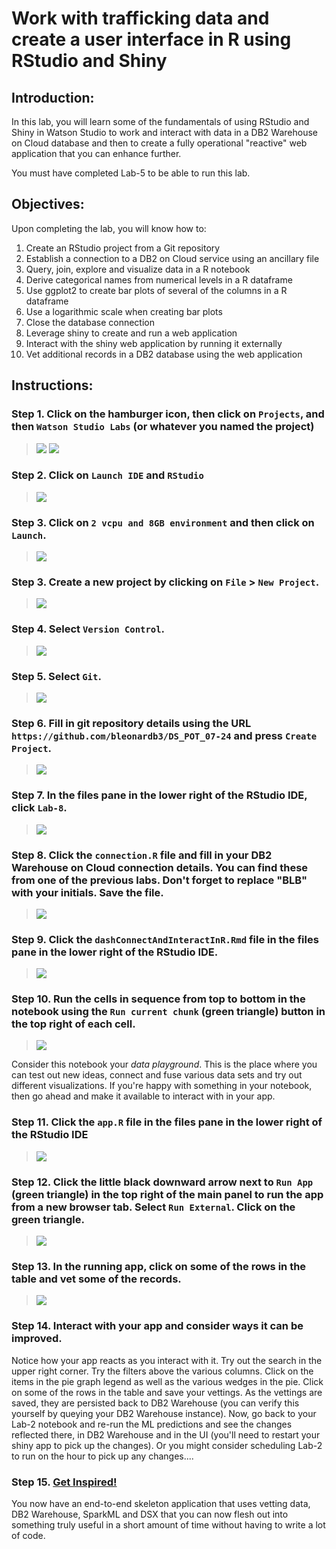 # Work with trafficking data and create a user interface in R using RStudio and Shiny

## Introduction:

In this lab, you will learn some of the fundamentals of using RStudio and Shiny in Watson Studio to work and interact with data in a DB2 Warehouse on Cloud database and then to create a fully operational "reactive" web application that you can enhance further.

You must have completed Lab-5 to be able to run this lab. 

## Objectives:

Upon completing the lab, you will know how to:

1. Create an RStudio project from a Git repository
1. Establish a connection to a DB2 on Cloud service using an ancillary file
1. Query, join, explore and visualize data in a R notebook
1. Derive categorical names from numerical levels in a R dataframe
1. Use ggplot2 to create bar plots of several of the columns in a R dataframe
1. Use a logarithmic scale when creating bar plots
1. Close the database connection
1. Leverage shiny to create and run a web application
1. Interact with the shiny web application by running it externally
1. Vet additional records in a DB2 database  using the web application


## Instructions:

### Step 1.  Click on the hamburger icon, then click on `Projects`, and then `Watson Studio Labs` (or whatever you named the project)

> <img src="https://github.com/bleonardb3/DS_POT_02-07/blob/master/images/Navigation%20Selection.png"/>
> <img src="https://github.com/bleonardb3/DS_POT_02-07/blob/master/Lab-2/images/ClickonWatsonStudioLabs.png"/>

### Step 2. Click on `Launch IDE` and `RStudio`

> <img src="https://github.com/bleonardb3/DS_POT_02-07/blob/master/Lab-3/images/LaunchRStudio.png"/>

### Step 3. Click on `2 vcpu and 8GB environment` and then click on `Launch`.

> <img src="https://github.com/bleonardb3/DS_POT_08-30/blob/master/Lab-8/images/RStudioEnvironment.png"/>

### Step 3.  Create a new project by clicking on `File` > `New Project`.

> <img src="https://github.com/bleonardb3/DS_POT_07-24/blob/master/Lab-8/images/SelectNewProject.png"/>

### Step 4.  Select `Version Control`.
> <img src="https://github.com/bleonardb3/DS_POT_07-24/blob/master/Lab-8/images/SelectVersionControl.png"/>

### Step 5.  Select `Git`.
> <img src="https://github.com/bleonardb3/DS_POT_07-24/blob/master/Lab-8/images/SelectGit.png"/>

### Step 6.  Fill in git repository details using the URL `https://github.com/bleonardb3/DS_POT_07-24` and press `Create Project`.
> <img src="https://github.com/bleonardb3/DS_POT_07-24/blob/master/Lab-8/images/CreateProject.png"/>

### Step 7.  In the files pane in the lower right of the RStudio IDE, click `Lab-8`.
> <img src="https://github.com/bleonardb3/DS_POT_07-24/blob/master/Lab-8/images/ClickLab8.png"/>

### Step 8.  Click the `connection.R` file and fill in your DB2 Warehouse on Cloud connection details.   You can find these from one of the previous labs.   Don't forget to replace "BLB" with your initials.   Save the file.
> <img src="https://github.com/bleonardb3/DS_POT_02-07/blob/master/Lab-3/images/RStudio-lab3-connection.png"/>

### Step 9.  Click the `dashConnectAndInteractInR.Rmd` file in the files pane in the lower right of the RStudio IDE. 
> <img src="https://github.com/bleonardb3/DS_POT_02-07/blob/master/Lab-3/images/RStudio-lab3-files.png"/>

### Step 10. Run the cells in sequence from top to bottom in the notebook using the `Run current chunk` (green triangle) button in the top right of each cell.
> <img src="https://github.com/bleonardb3/DS_POT_02-07/blob/master/Lab-3/images/RStudio-lab3-notebook.png"/>

Consider this notebook your *data playground*.  This is the place where you can test out new ideas, connect and fuse various data sets and try out different visualizations.  If you're happy with something in your notebook, then go ahead and make it available to interact with in your app.
### Step 11.  Click the `app.R` file in the files pane in the lower right of the RStudio IDE
> <img src="https://github.com/bleonardb3/DS_POT_07-24/blob/master/Lab-8/images/Clickapp.r.png"/>

### Step 12.  Click the little black downward arrow next to `Run App` (green triangle) in the top right of the main panel to run the app from a new browser tab.  Select `Run External`. Click on the green triangle.  
> <img src="https://github.com/bleonardb3/DS_POT_07-24/blob/master/Lab-8/images/ClickonRunExternal.png"/>

### Step 13.  In the running app, click on some of the rows in the table and vet some of the records.
> <img src="https://github.com/bleonardb3/DS_POT_07-24/blob/master/Lab-8/images/HumanTraffickingDisplay.png"/>

### Step 14.  Interact with your app and consider ways it can be improved.

Notice how your app reacts as you interact with it.  Try out the search in the upper right corner.  Try the filters above the various columns.  Click on the items in the pie graph legend as well as the various wedges in the pie.   Click on some of the rows in the table and save your vettings.  As the vettings are saved, they are persisted back to DB2 Warehouse (you can verify this yourself by queying your DB2 Warehouse instance).  Now, go back to your Lab-2 notebook and re-run the ML predictions and see the changes reflected there, in DB2 Warehouse and in the UI (you'll need to restart your shiny app to pick up the changes).   Or you might consider scheduling Lab-2 to run on the hour to pick up any changes....

### Step 15.  [Get Inspired!](https://shiny.rstudio.com/gallery/)

You now have an end-to-end skeleton application that uses vetting data, DB2 Warehouse, SparkML and DSX that you can now flesh out into something truly useful in a short amount of time without having to write a lot of code.




